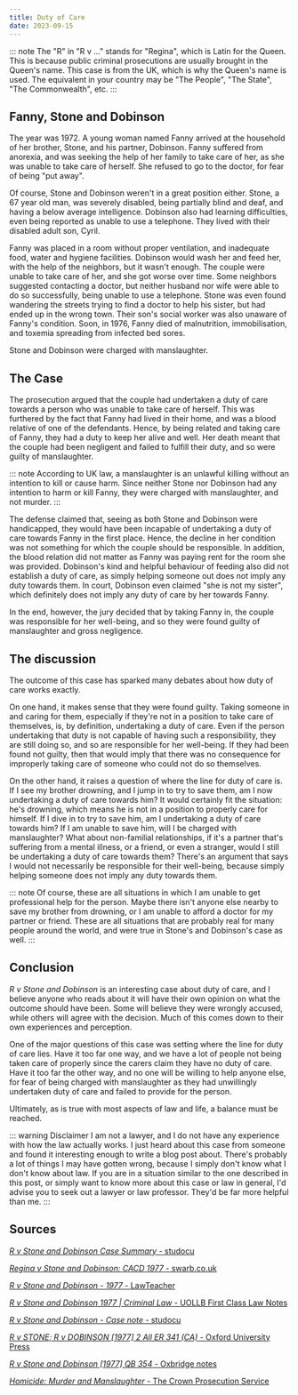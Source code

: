 ```yaml
---
title: Duty of Care
date: 2023-09-15
---
```


::: note
The "R" in "R v ..." stands for "Regina", which is Latin for the Queen. This is because public criminal prosecutions are usually brought in the Queen's name. This case is from the UK, which is why the Queen's name is used. The equivalent in your country may be "The People", "The State", "The Commonwealth", etc.
:::

## Fanny, Stone and Dobinson

The year was 1972. A young woman named Fanny arrived at the household of her brother, Stone, and his partner, Dobinson. Fanny suffered from anorexia, and was seeking the help of her family to take care of her, as she was unable to take care of herself. She refused to go to the doctor, for fear of being "put away".

Of course, Stone and Dobinson weren't in a great position either. Stone, a 67 year old man, was severely disabled, being partially blind and deaf, and having a below average intelligence. Dobinson also had learning difficulties, even being reported as unable to use a telephone. They lived with their disabled adult son, Cyril.

Fanny was placed in a room without proper ventilation, and inadequate food, water and hygiene facilities. Dobinson would wash her and feed her, with the help of the neighbors, but it wasn't enough. The couple were unable to take care of her, and she got worse over time. Some neighbors suggested contacting a doctor, but neither husband nor wife were able to do so successfully, being unable to use a telephone. Stone was even found wandering the streets trying to find a doctor to help his sister, but had ended up in the wrong town. Their son's social worker was also unaware of Fanny's condition. Soon, in 1976, Fanny died of malnutrition, immobilisation, and toxemia spreading from infected bed sores.

Stone and Dobinson were charged with manslaughter.

## The Case

The prosecution argued that the couple had undertaken a duty of care towards a person who was unable to take care of herself. This was furthered by the fact that Fanny had lived in their home, and was a blood relative of one of the defendants. Hence, by being related and taking care of Fanny, they had a duty to keep her alive and well. Her death meant that the couple had been negligent and failed to fulfill their duty, and so were guilty of manslaughter.

::: note
According to UK law, a manslaughter is an unlawful killing without an intention to kill or cause harm. Since neither Stone nor Dobinson had any intention to harm or kill Fanny, they were charged with manslaughter, and not murder.
:::

The defense claimed that, seeing as both Stone and Dobinson were handicapped, they would have been incapable of undertaking a duty of care towards Fanny in the first place. Hence, the decline in her condition was not something for which the couple should be responsible. In addition, the blood relation did not matter as Fanny was paying rent for the room she was provided. Dobinson's kind and helpful behaviour of feeding also did not establish a duty of care, as simply helping someone out does not imply any duty towards them. In court, Dobinson even claimed "she is not my sister", which definitely does not imply any duty of care by her towards Fanny.

In the end, however, the jury decided that by taking Fanny in, the couple was responsible for her well-being, and so they were found guilty of manslaughter and gross negligence.

## The discussion

The outcome of this case has sparked many debates about how duty of care works exactly.

On one hand, it makes sense that they were found guilty. Taking someone in and caring for them, especially if they're not in a position to take care of themselves, is, by definition, undertaking a duty of care. Even if the person undertaking that duty is not capable of having such a responsibility, they are still doing so, and so are responsible for her well-being. If they had been found not guilty, then that would imply that there was no consequence for improperly taking care of someone who could not do so themselves.

On the other hand, it raises a question of where the line for duty of care is. If I see my brother drowning, and I jump in to try to save them, am I now undertaking a duty of care towards him? It would certainly fit the situation: he's drowning, which means he is not in a position to properly care for himself. If I dive in to try to save him, am I undertaking a duty of care towards him? If I am unable to save him, will I be charged with manslaughter? What about non-familial relationships, if it's a partner that's suffering from a mental illness, or a friend, or even a stranger, would I still be undertaking a duty of care towards them? There's an argument that says I would not necessarily be responsible for their well-being, because simply helping someone does not imply any duty towards them.

::: note
Of course, these are all situations in which I am unable to get professional help for the person. Maybe there isn't anyone else nearby to save my brother from drowning, or I am unable to afford a doctor for my partner or friend. These are all situations that are probably real for many people around the world, and were true in Stone's and Dobinson's case as well.
:::

## Conclusion

_R v Stone and Dobinson_ is an interesting case about duty of care, and I believe anyone who reads about it will have their own opinion on what the outcome should have been. Some will believe they were wrongly accused, while others will agree with the decision. Much of this comes down to their own experiences and perception.

One of the major questions of this case was setting where the line for duty of care lies. Have it too far one way, and we have a lot of people not being taken care of properly since the carers claim they have no duty of care. Have it too far the other way, and no one will be willing to help anyone else, for fear of being charged with manslaughter as they had unwillingly undertaken duty of care and failed to provide for the person.

Ultimately, as is true with most aspects of law and life, a balance must be reached.

::: warning Disclaimer
I am not a lawyer, and I do not have any experience with how the law actually works. I just heard about this case from someone and found it interesting enough to write a blog post about. There's probably a lot of things I may have gotten wrong, because I simply don't know what I don't know about law. If you are in a situation similar to the one described in this post, or simply want to know more about this case or law in general, I'd advise you to seek out a lawyer or law professor. They'd be far more helpful than me.
:::

## Sources

[_R v Stone and Dobinson Case Summary_ - studocu](https://www.studocu.com/en-au/document/university-of-wollongong/criminal-law-and-process-a/r-v-stone-and-dobinson-case-summary/29353031)

[_Regina v Stone and Dobinson: CACD 1977_ - swarb.co.uk](https://swarb.co.uk/regina-v-stone-and-dobinson-cacd-1977/)

[_R v Stone and Dobinson - 1977_ - LawTeacher](https://www.lawteacher.net/cases/r-v-stone-and-dobinson.php)

[_R v Stone and Dobinson 1977 | Criminal Law_ - UOLLB First Class Law Notes](https://uollb.com/blog/cases/r-v-stone-and-dobinson-1977-criminal-law)

[_R v Stone and Dobinson - Case note_ - studocu](https://www.studocu.com/en-gb/document/university-of-essex/criminal-law/r-v-stone-and-dobinson-case-note/20106505)

[_R v STONE; R v DOBINSON [1977] 2 All ER 341 (CA)_ - Oxford University Press](https://global.oup.com/uk/orc/law/criminal/heaton4e/resources/casematerial/bychapter/ch02/)

[_R v Stone and Dobinson [1977] QB 354_ - Oxbridge notes](https://oxbridgenotes.co.uk/law_cases/r-v-stone-and-dobinson)

[_Homicide: Murder and Manslaughter_ - The Crown Prosecution Service](https://www.cps.gov.uk/legal-guidance/homicide-murder-and-manslaughter)
